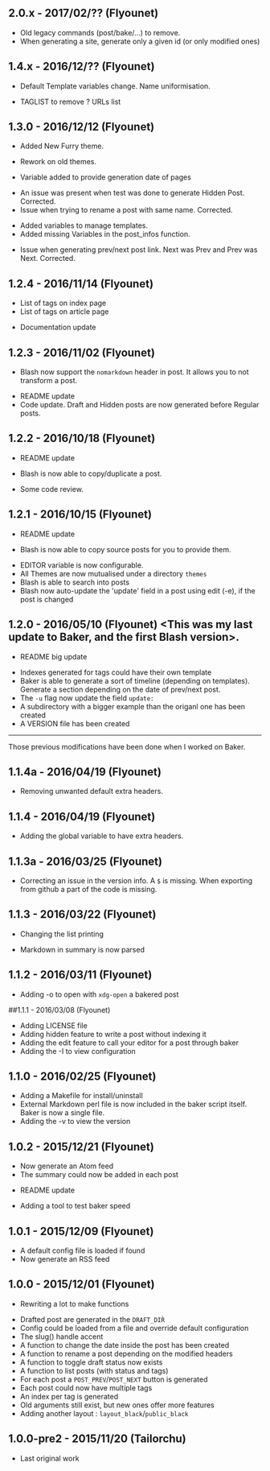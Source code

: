 ## 2.0.x - 2017/02/?? (Flyounet)

 - Old legacy commands (post/bake/...) to remove.
 - When generating a site, generate only a given id (or only modified ones)

## 1.4.x - 2016/12/?? (Flyounet)

 * Default Template variables change. Name uniformisation.
 - TAGLIST to remove
 ? URLs list

## 1.3.0 - 2016/12/12 (Flyounet)

 + Added New Furry theme.
 * Rework on old themes.
 + Variable added to provide generation date of pages
 * An issue was present when test was done to generate Hidden Post. Corrected.
 * Issue when trying to rename a post with same name. Corrected.
 + Added variables to manage templates.
 + Added missing Variables in the post_infos function.
 * Issue when generating prev/next post link. Next was Prev and Prev was Next. Corrected.

## 1.2.4 - 2016/11/14 (Flyounet)

 + List of tags on index page
 + List of tags on article page
 * Documentation update

## 1.2.3 - 2016/11/02 (Flyounet)

 + Blash now support the `nomarkdown` header in post. It allows you to not transform a post.
 * README update
 * Code update. Draft and Hidden posts are now generated before Regular posts.

## 1.2.2 - 2016/10/18 (Flyounet)

 * README update
 + Blash is now able to copy/duplicate a post.
 * Some code review.

## 1.2.1 - 2016/10/15 (Flyounet)

 * README update
 + Blash is now able to copy source posts for you to provide them.
 * EDITOR variable is now configurable.
 * All Themes are now mutualised under a directory `themes`
 * Blash is able to search into posts
 * Blash now auto-update the 'update' field in a post using edit (-e), if the post is changed

## 1.2.0 - 2016/05/10 (Flyounet) <This was my last update to Baker, and the first Blash version>.

 * README big update
 + Indexes generated for tags could have their own template
 + Baker is able to generate a sort of timeline (depending on templates). Generate a section depending on the date of prev/next post.
 + The `-u` flag now update the field `update:`
 + A subdirectory with a bigger example than the origanl one has been created
 + A VERSION file has been created

-----

Those previous modifications have been done when I worked on Baker.

## 1.1.4a - 2016/04/19 (Flyounet)

 * Removing unwanted default extra headers.

## 1.1.4 - 2016/04/19 (Flyounet)

 + Adding the global variable to have extra headers.

## 1.1.3a - 2016/03/25 (Flyounet)

 * Correcting an issue in the version info. A `$` is missing. When exporting from github a part of the code is missing.

## 1.1.3 - 2016/03/22 (Flyounet)

 * Changing the list printing
 + Markdown in summary is now parsed

## 1.1.2 - 2016/03/11 (Flyounet)

 + Adding -o to open with `xdg-open` a bakered post

##1.1.1 - 2016/03/08 (Flyounet)

 + Adding LICENSE file
 + Adding hidden feature to write a post without indexing it
 + Adding the edit feature to call your editor for a post through baker
 + Adding the -I to view configuration

## 1.1.0 - 2016/02/25 (Flyounet)

 + Adding a Makefile for install/uninstall
 + External Markdown perl file is now included in the baker script itself. Baker is now a single file.
 + Adding the -v to view the version

## 1.0.2 - 2015/12/21 (Flyounet)

 + Now generate an Atom feed
 + The summary could now be added in each post
 * README update
 + Adding a tool to test baker speed

## 1.0.1 - 2015/12/09 (Flyounet)

 + A default config file is loaded if found
 + Now generate an RSS feed


## 1.0.0 - 2015/12/01 (Flyounet)

 * Rewriting a lot to make functions
 + Drafted post are generated in the `DRAFT_DIR̀`
 + Config could be loaded from a file and override default configuration
 + The slug() handle accent
 + A function to change the date inside the post has been created
 + A function to rename a post depending on the modified headers
 + A function to toggle draft status now exists
 + A function to list posts (with status and tags)
 + For each post a `POST_PREV`/`POST_NEXT` button is generated
 + Each post could now have multiple tags
 + An index per tag is generated
 + Old arguments still exist, but new ones offer more features
 + Adding another layout : `layout_black`/`public_black`

## 1.0.0-pre2 - 2015/11/20 (Tailorchu)

 * Last original work
